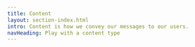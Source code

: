 ```yaml
---
title: Content
layout: section-index.html
intro: Content is how we convey our messages to our users.
navHeading: Play with a content type
---
```

